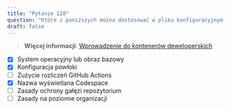 ```yaml
---
title: "Pytanie 128"  
question: "Które z poniższych można dostosować w pliku konfiguracyjnym Codespaces `.devcontainer/devcontainer.json`? (Wybierz trzy.)"  
draft: false  
---
```


> **Więcej informacji**: [Wprowadzenie do kontenerów deweloperskich](https://docs.github.com/en/codespaces/setting-up-your-project-for-codespaces/adding-a-dev-container-configuration/introduction-to-dev-containers)

- [x] System operacyjny lub obraz bazowy  
- [x] Konfiguracja powłoki  
- [ ] Zużycie rozliczeń GitHub Actions  
- [x] Nazwa wyświetlana Codespace  
- [ ] Zasady ochrony gałęzi repozytorium  
- [ ] Zasady na poziomie organizacji  
